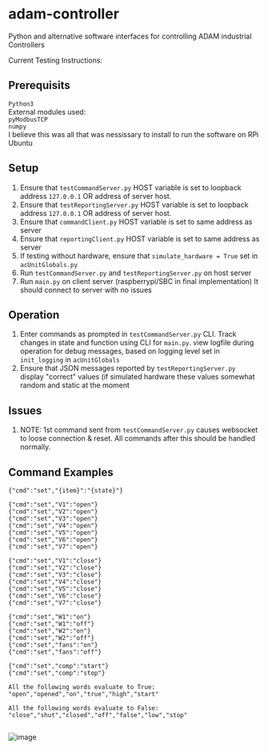 # adam-controller
 Python and alternative software interfaces for controlling ADAM industrial Controllers

 Current Testing Instructions:

 ## Prerequisits
`Python3` <br>
External modules used: <br>
`pyModbusTCP` <br>
`numpy` <br>
I believe this was all that was nessissary to install to run the software on RPi Ubuntu

## Setup
 1. Ensure that `testCommandServer.py` HOST variable is set to loopback address `127.0.0.1` OR address of server host.
 2. Ensure that `testReportingServer.py` HOST variable is set to loopback address `127.0.0.1` OR address of server host.
 3. Ensure that `commandClient.py` HOST variable is set to same address as server
 4. Ensure that `reportingClient.py` HOST variable is set to same address as server
 5. If testing without hardware, ensure that `simulate_hardware = True` set in `acUnitGlobals.py`
 6. Run `testCommandServer.py` and `testReportingServer.py` on host server
 7. Run `main.py` on client server (raspberrypi/SBC in final implementation) It should connect to server with no issues

## Operation
1. Enter commands as prompted in `testCommandServer.py` CLI. Track changes in state and function using CLI for `main.py`. view logfile during operation for debug messages, based on logging level set in `init_logging` in `acUnitGlobals`
2. Ensure that JSON messages reported by `testReportingServer.py` display "correct" values (if simulated hardware these values somewhat random and static at the moment

## Issues

1. NOTE: 1st command sent from `testCommandServer.py` causes websocket to loose connection & reset. All commands after this should be handled normally.

## Command Examples
`{"cmd":"set","{item}":"{state}"}`

```
{"cmd":"set","V1":"open"}
{"cmd":"set","V2":"open"}
{"cmd":"set","V3":"open"}
{"cmd":"set","V4":"open"}
{"cmd":"set","V5":"open"}
{"cmd":"set","V6":"open"}
{"cmd":"set","V7":"open"}

{"cmd":"set","V1":"close"}
{"cmd":"set","V2":"close"}
{"cmd":"set","V3":"close"}
{"cmd":"set","V4":"close"}
{"cmd":"set","V5":"close"}
{"cmd":"set","V6":"close"}
{"cmd":"set","V7":"close"}

{"cmd":"set","W1":"on"}
{"cmd":"set","W1":"off"}
{"cmd":"set","W2":"on"}
{"cmd":"set","W2":"off"}
{"cmd":"set","fans":"on"}
{"cmd":"set","fans":"off"}

{"cmd":"set","comp":"start"}
{"cmd":"set","comp":"stop"}

All the following words evaluate to True:
"open","opened","on","true","high","start"

All the following words evaluate to False:
"close","shut","closed","off","false","low","stop"
    
```

![image](https://github.com/ImogenWren/adam-controller/assets/97303986/7265be20-a3c5-4dae-9d01-df3e64b89851)


